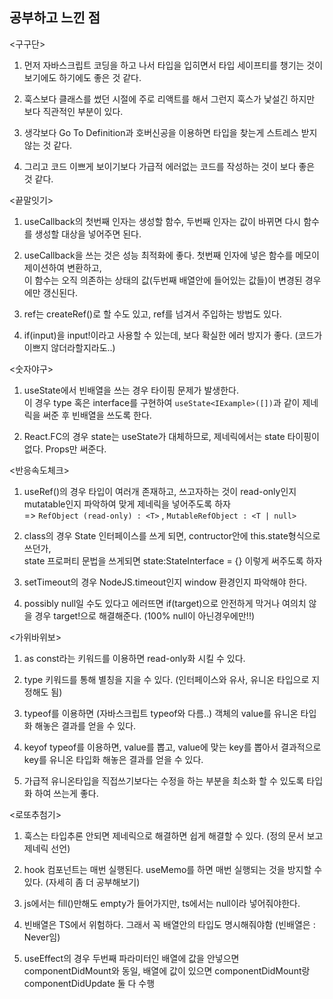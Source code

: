 ## 공부하고 느낀 점

<구구단>

1. 먼저 자바스크립트 코딩을 하고 나서 타입을 입히면서 타입 세이프티를 챙기는 것이 보기에도 하기에도 좋은 것 같다.

2. 훅스보다 클래스를 썼던 시절에 주로 리액트를 해서 그런지 훅스가 낯설긴 하지만 보다 직관적인 부분이 있다.

3. 생각보다 Go To Definition과 호버신공을 이용하면 타입을 찾는게 스트레스 받지 않는 것 같다.

4. 그리고 코드 이쁘게 보이기보다 가급적 에러없는 코드를 작성하는 것이 보다 좋은 것 같다.

<끝말잇기>

1. useCallback의 첫번째 인자는 생성할 함수, 두번째 인자는 값이 바뀌면 다시 함수를 생성할 대상을 넣어주면 된다.<br>

2. useCallback을 쓰는 것은 성능 최적화에 좋다. 첫번째 인자에 넣은 함수를 메모이제이션하여 변환하고,<br>
   이 함수는 오직 의존하는 상태의 값(두번째 배열안에 들어있는 값들)이 변경된 경우에만 갱신된다.<br>

3. ref는 createRef()로 할 수도 있고, ref를 넘겨서 주입하는 방법도 있다.<br>

4. if(input)을 input!이라고 사용할 수 있는데, 보다 확실한 에러 방지가 좋다. (코드가 이쁘지 않더라할지라도..)<br>

<숫자야구>

1. useState에서 빈배열을 쓰는 경우 타이핑 문제가 발생한다.<br>
   이 경우 type 혹은 interface를 구현하여 `useState<IExample>([])`과 같이 제네릭을 써준 후 빈배열을 쓰도록 한다.<br>

2. React.FC의 경우 state는 useState가 대체하므로, 제네릭에서는 state 타이핑이 없다. Props만 써준다.<br>

<반응속도체크>

1. useRef()의 경우 타입이 여러개 존재하고, 쓰고자하는 것이 read-only인지 mutatable인지 파악하여 맞게 제네릭을 넣어주도록 하자<br>
   => `RefObject (read-only) : <T>` , `MutableRefObject : <T | null>`<br>

2. class의 경우 State 인터페이스를 쓰게 되면, contructor안에 this.state형식으로 쓰던가,<br>
   state 프로퍼티 문법을 쓰게되면 state:StateInterface = {} 이렇게 써주도록 하자<br>

3. setTimeout의 경우 NodeJS.timeout인지 window 환경인지 파악해야 한다.<br>

4. possibly null일 수도 있다고 에러뜨면 if(target)으로 안전하게 막거나 여의치 않을 경우 target!으로 해결해준다. (100% null이 아닌경우에만!!)

<가위바위보>

1. as const라는 키워드를 이용하면 read-only화 시킬 수 있다.

2. type 키워드를 통해 별칭을 지을 수 있다. (인터페이스와 유사, 유니온 타입으로 지정해도 됨)

3. typeof를 이용하면 (자바스크립트 typeof와 다름..) 객체의 value를 유니온 타입화 해놓은 결과를 얻을 수 있다.

4. keyof typeof를 이용하면, value를 뽑고, value에 맞는 key를 뽑아서 결과적으로 key를 유니온 타입화 해놓은 결과를 얻을 수 있다.

5. 가급적 유니온타입을 직접쓰기보다는 수정을 하는 부분을 최소화 할 수 있도록 타입화 하여 쓰는게 좋다.

<로또추첨기>

1. 훅스는 타입추론 안되면 제네릭으로 해결하면 쉽게 해결할 수 있다. (정의 문서 보고 제네릭 선언)

2. hook 컴포넌트는 매번 실행된다. useMemo를 하면 매번 실행되는 것을 방지할 수 있다. (자세히 좀 더 공부해보기)

3. js에서는 fill()만해도 empty가 들어가지만, ts에서는 null이라 넣어줘야한다.

4. 빈배열은 TS에서 위험하다. 그래서 꼭 배열안의 타입도 명시해줘야함 (빈배열은 : Never임)

5. useEffect의 경우 두번째 파라미터인 배열에 값을 안넣으면 componentDidMount와 동일, 배열에 값이 있으면 componentDidMount랑 componentDidUpdate 둘 다 수행
